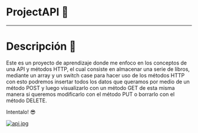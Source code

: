 # ProjectAPI :dart:
***
# Descripción :memo:
Este es un proyecto de aprendizaje donde me enfoco en los conceptos de una API y métodos HTTP, el cual consiste en almacenar una serie de libros, mediante un array y un switch case para hacer uso de los métodos HTTP con esto podremos insertar todos los datos que queramos por medio de un método POST y luego visualizarlo con un método GET de esta misma manera si queremos modificarlo con el método PUT o borrarlo con el método DELETE.

Intentalo! :sunglasses:

[![api.jpg](https://i.postimg.cc/hvC0LBcr/api.jpg)](https://postimg.cc/0Kwmvh6M)
